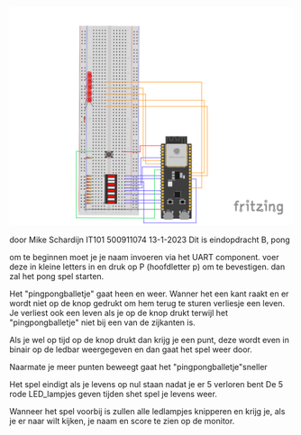 <img src="image.png">


door Mike Schardijn IT101 500911074 13-1-2023
Dit is eindopdracht B, pong



om te beginnen moet je je naam invoeren via het UART component. voer deze in kleine letters
in en druk op P (hoofdletter p) om te bevestigen. dan zal het pong spel starten.


Het "pingpongballetje" gaat heen en weer. Wanner het een kant raakt en er wordt niet op de knop
gedrukt om hem terug te sturen verliesje een leven. Je verliest ook een leven als je op de knop
drukt terwijl het "pingpongballetje" niet bij een van de zijkanten is.

Als je wel op tijd op de knop drukt dan krijg je een punt, deze wordt even in binair op de 
ledbar weergegeven en dan gaat het spel weer door.

Naarmate je meer punten beweegt gaat het "pingpongballetje"sneller

Het spel eindigt als je levens op nul staan nadat je er 5 verloren bent
De 5 rode LED_lampjes geven tijden shet spel je levens weer.

Wanneer het spel voorbij is zullen alle ledlampjes knipperen
en krijg je, als je er naar wilt kijken, je naam en score te zien op de monitor.

